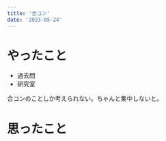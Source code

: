 ```yaml
---
title: '合コン'
date: '2023-05-24'
---
```


# やったこと

- 過去問
- 研究室

合コンのことしか考えられない。ちゃんと集中しないと。


# 思ったこと

